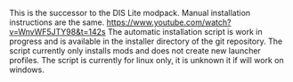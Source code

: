 This is the successor to the DIS Lite modpack.
Manual installation instructions are the same.
https://www.youtube.com/watch?v=WnvWF5JTY98&t=142s
The automatic installation script is work in progress and is available in the installer directory of the git repository.
The script currently only installs mods and does not create new launcher profiles.
The script is currently for linux only, it is unknown it if will work on windows.
